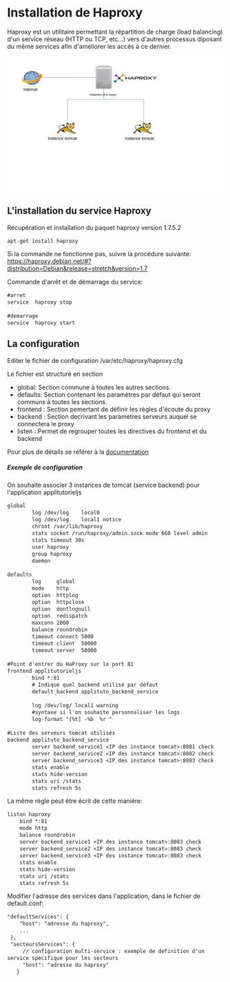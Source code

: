 # Installation de Haproxy

Haproxy est un utilitaire permettant la répartition de charge (load balancing) d'un service réseau (HTTP ou TCP, etc...)
vers d'autres processus diposant du même services afin d'améliorer les accès à ce dernier.


![exemple cas utilisation haproxy](./sources/haproxy.jpg)

## L'installation du service Haproxy

Récupération et installation du paquet haproxy version 1.7.5.2

```shell
apt-get install haproxy
```

Si la commande ne fonctionne pas, suivre la procédure suivante: https://haproxy.debian.net/#?distribution=Debian&release=stretch&version=1.7

Commande d'arrêt et de démarrage du service:

```shell
#arret
service  haproxy stop

#demarrage
service  haproxy start
```

## La configuration

Editer le fichier de configuration /var/etc/haproxy/haproxy.cfg

Le fichier est structuré en section

- global: Section commune à toutes les autres sections.
- defaults: Section contenant les paramètres par défaut qui seront communs à toutes les sections.
- frontend <name> : Section pemertant de définir les règles d'écoute du proxy
- backend <name> : Section decrivant les paramètres serveurs auquel se connectera le proxy
- listen <name> : Permet de regrouper toutes les directives du frontend et du backend


Pour plus de détails se référer à la [documentation](http://cbonte.github.io/haproxy-dconv/1.7/configuration.html)

##### Exemple de configuration

On souhaite associer 3 instances de tomcat (service backend) pour l'application applitutorieljs

```
global
        log /dev/log    local0
        log /dev/log    local1 notice
        chroot /var/lib/haproxy
        stats socket /run/haproxy/admin.sock mode 660 level admin
        stats timeout 30s
        user haproxy
        group haproxy
        daemon

defaults
        log     global
        mode    http
        option  httplog
        option  httpclose
        option  dontlognull
        option  redispatch
        maxconn 2000
        balance roundrobin
        timeout connect 5000
        timeout client  50000
        timeout server  50000

#Point d'entrer du HaProxy sur le port 81
frontend applitutorieljs
        bind *:81
        # Indique quel backend utilisé par défaut
        default_backend applituto_backend_service

        log /dev/log/ local1 warning
        #syntaxe si l'on souhaite personnaliser les logs
        log-format "[%t] -%b  %r "

#Liste des serveurs tomcat utilisés
backend applituto_backend_service
        server backend_service1 <IP des instance tomcat>:8081 check
        server backend_service2 <IP des instance tomcat>:8082 check
        server backend_service3 <IP des instance tomcat>:8083 check
        stats enable
        stats hide-version
        stats uri /stats
        stats refresh 5s
```

La même règle peut être écrit de cette manière:

```
listen haproxy
    bind *:81
    mode http
    balance roundrobin
    server backend_service1 <IP des instance tomcat>:8083 check
    server backend_service2 <IP des instance tomcat>:8083 check
    server backend_service3 <IP des instance tomcat>:8083 check
    stats enable
    stats hide-version
    stats uri /stats
    stats refresh 5s
```


Modifier l'adresse des services dans l'application, dans le fichier de default.conf:
```
"defaultServices": {
    "host": "adresse du haproxy",
    ...
 },
 "secteursServices": {
     // configuration multi-service : exemple de definition d'un service specifique pour les secteurs
     "host": "adresse du haproxy"
   }
```